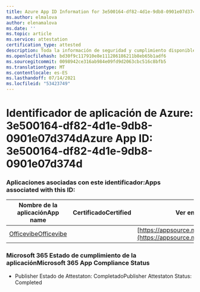 ```yaml
---
title: Azure App ID Information for 3e500164-df82-4d1e-9db8-0901e07d374d
ms.author: elmalova
author: elenamalova
ms.date: ''
ms.topic: article
ms.service: attestation
certification_type: attested
description: Toda la información de seguridad y cumplimiento disponible para 3e500164-df82-4d1e-9db8-0901e07d374d.
ms.openlocfilehash: bd30f9c117910e8e111286186211b8eb65b1adf6
ms.sourcegitcommit: 0098942ce316ab984e09fd9d2063cbc516c8bfb5
ms.translationtype: MT
ms.contentlocale: es-ES
ms.lasthandoff: 07/14/2021
ms.locfileid: "53423749"
---
```

# <a name="azure-app-id-3e500164-df82-4d1e-9db8-0901e07d374d"></a><span data-ttu-id="47175-103">Identificador de aplicación de Azure: 3e500164-df82-4d1e-9db8-0901e07d374d</span><span class="sxs-lookup"><span data-stu-id="47175-103">Azure App ID: 3e500164-df82-4d1e-9db8-0901e07d374d</span></span>


### <a name="apps-associated-with-this-id"></a><span data-ttu-id="47175-104">Aplicaciones asociadas con este identificador:</span><span class="sxs-lookup"><span data-stu-id="47175-104">Apps associated with this ID:</span></span>
| <span data-ttu-id="47175-105">**Nombre de la aplicación**</span><span class="sxs-lookup"><span data-stu-id="47175-105">**App name**</span></span> | <span data-ttu-id="47175-106">**Certificado**</span><span class="sxs-lookup"><span data-stu-id="47175-106">**Certified**</span></span> | <span data-ttu-id="47175-107">**Ver en AppSource**</span><span class="sxs-lookup"><span data-stu-id="47175-107">**View in AppSource**</span></span> |
|-|-|-|
| [<span data-ttu-id="47175-108">Officevibe</span><span class="sxs-lookup"><span data-stu-id="47175-108">Officevibe</span></span>](https://docs.microsoft.com/en-us/microsoft-365-app-certification/forward/WA200002508) |  | [https://appsource.microsoft.com/product/office/WA200002508](https://appsource.microsoft.com/product/office/WA200002508) |

### <a name="microsoft-365-app-compliance-status"></a><span data-ttu-id="47175-109">Microsoft 365 Estado de cumplimiento de la aplicación</span><span class="sxs-lookup"><span data-stu-id="47175-109">Microsoft 365 App Compliance Status</span></span>
- <span data-ttu-id="47175-110">Publisher Estado de Attestaton: Completado</span><span class="sxs-lookup"><span data-stu-id="47175-110">Publisher Attestaton Status: Completed</span></span>
